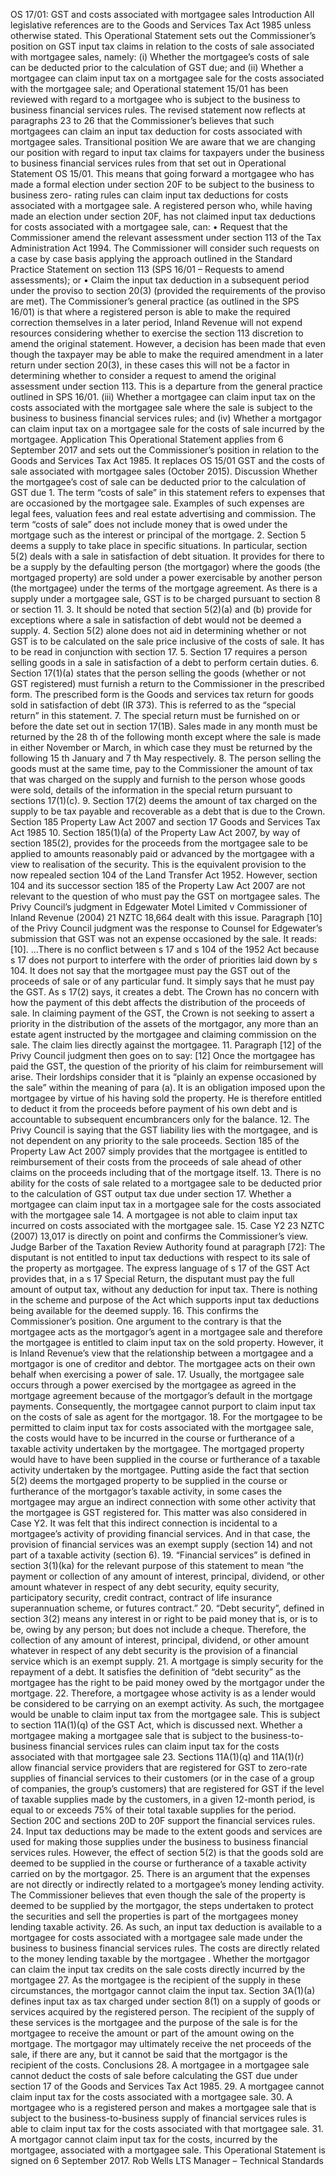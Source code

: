 OS 17/01: GST and costs associated with mortgagee sales Introduction All legislative references are to the Goods and Services Tax Act 1985 unless otherwise stated. This Operational Statement sets out the Commissioner’s position on GST input tax claims in relation to the costs of sale associated with mortgagee sales, namely: (i) Whether the mortgagee’s costs of sale can be deducted prior to the calculation of GST due; and (ii) Whether a mortgagee can claim input tax on a mortgagee sale for the costs associated with the mortgagee sale; and Operational statement 15/01 has been reviewed with regard to a mortgagee who is subject to the business to business financial services rules. The revised statement now reflects at paragraphs 23 to 26 that the Commissioner’s believes that such mortgagees can claim an input tax deduction for costs associated with mortgagee sales. Transitional position We are aware that we are changing our position with regard to input tax claims for taxpayers under the business to business financial services rules from that set out in Operational Statement OS 15/01. This means that going forward a mortgagee who has made a formal election under section 20F to be subject to the business to business zero- rating rules can claim input tax deductions for costs associated with a mortgagee sale. A registered person who, while having made an election under section 20F, has not claimed input tax deductions for costs associated with a mortgagee sale, can: • Request that the Commissioner amend the relevant assessment under section 113 of the Tax Administration Act 1994. The Commissioner will consider such requests on a case by case basis applying the approach outlined in the Standard Practice Statement on section 113 (SPS 16/01 – Requests to amend assessments); or • Claim the input tax deduction in a subsequent period under the proviso to section 20(3) (provided the requirements of the proviso are met). The Commissioner’s general practice (as outlined in the SPS 16/01) is that where a registered person is able to make the required correction themselves in a later period, Inland Revenue will not expend resources considering whether to exercise the section 113 discretion to amend the original statement. However, a decision has been made that even though the taxpayer may be able to make the required amendment in a later return under section 20(3), in these cases this will not be a factor in determining whether to consider a request to amend the original assessment under section 113. This is a departure from the general practice outlined in SPS 16/01. (iii) Whether a mortgagee can claim input tax on the costs associated with the mortgagee sale where the sale is subject to the business to business financial services rules; and (iv) Whether a mortgagor can claim input tax on a mortgagee sale for the costs of sale incurred by the mortgagee. Application This Operational Statement applies from 6 September 2017 and sets out the Commissioner’s position in relation to the Goods and Services Tax Act 1985. It replaces OS 15/01 GST and the costs of sale associated with mortgagee sales (October 2015). Discussion Whether the mortgagee’s cost of sale can be deducted prior to the calculation of GST due 1. The term “costs of sale” in this statement refers to expenses that are occasioned by the mortgagee sale. Examples of such expenses are legal fees, valuation fees and real estate advertising and commission. The term “costs of sale” does not include money that is owed under the mortgage such as the interest or principal of the mortgage. 2. Section 5 deems a supply to take place in specific situations. In particular, section 5(2) deals with a sale in satisfaction of debt situation. It provides for there to be a supply by the defaulting person (the mortgagor) where the goods (the mortgaged property) are sold under a power exercisable by another person (the mortgagee) under the terms of the mortgage agreement. As there is a supply under a mortgagee sale, GST is to be charged pursuant to section 8 or section 11. 3. It should be noted that section 5(2)(a) and (b) provide for exceptions where a sale in satisfaction of debt would not be deemed a supply. 4. Section 5(2) alone does not aid in determining whether or not GST is to be calculated on the sale price inclusive of the costs of sale. It has to be read in conjunction with section 17. 5. Section 17 requires a person selling goods in a sale in satisfaction of a debt to perform certain duties. 6. Section 17(1)(a) states that the person selling the goods (whether or not GST registered) must furnish a return to the Commissioner in the prescribed form. The prescribed form is the Goods and services tax return for goods sold in satisfaction of debt (IR 373). This is referred to as the “special return” in this statement. 7. The special return must be furnished on or before the date set out in section 17(1B). Sales made in any month must be returned by the 28 th of the following month except where the sale is made in either November or March, in which case they must be returned by the following 15 th January and 7 th May respectively. 8. The person selling the goods must at the same time, pay to the Commissioner the amount of tax that was charged on the supply and furnish to the person whose goods were sold, details of the information in the special return pursuant to sections 17(1)(c). 9. Section 17(2) deems the amount of tax charged on the supply to be tax payable and recoverable as a debt that is due to the Crown. Section 185 Property Law Act 2007 and section 17 Goods and Services Tax Act 1985 10. Section 185(1)(a) of the Property Law Act 2007, by way of section 185(2), provides for the proceeds from the mortgagee sale to be applied to amounts reasonably paid or advanced by the mortgagee with a view to realisation of the security. This is the equivalent provision to the now repealed section 104 of the Land Transfer Act 1952. However, section 104 and its successor section 185 of the Property Law Act 2007 are not relevant to the question of who must pay the GST on mortgagee sales. The Privy Council’s judgment in Edgewater Motel Limited v Commissioner of Inland Revenue (2004) 21 NZTC 18,664 dealt with this issue. Paragraph \[10\] of the Privy Council judgment was the response to Counsel for Edgewater’s submission that GST was not an expense occasioned by the sale. It reads: \[10\]. ...There is no conflict between s 17 and s 104 of the 1952 Act because s 17 does not purport to interfere with the order of priorities laid down by s 104. It does not say that the mortgagee must pay the GST out of the proceeds of sale or of any particular fund. It simply says that he must pay the GST. As s 17(2) says, it creates a debt. The Crown has no concern with how the payment of this debt affects the distribution of the proceeds of sale. In claiming payment of the GST, the Crown is not seeking to assert a priority in the distribution of the assets of the mortgagor, any more than an estate agent instructed by the mortgagee and claiming commission on the sale. The claim lies directly against the mortgagee. 11. Paragraph \[12\] of the Privy Council judgment then goes on to say: \[12\] Once the mortgagee has paid the GST, the question of the priority of his claim for reimbursement will arise. Their lordships consider that it is “plainly an expense occasioned by the sale” within the meaning of para (a). It is an obligation imposed upon the mortgagee by virtue of his having sold the property. He is therefore entitled to deduct it from the proceeds before payment of his own debt and is accountable to subsequent encumbrancers only for the balance. 12. The Privy Council is saying that the GST liability lies with the mortgagee, and is not dependent on any priority to the sale proceeds. Section 185 of the Property Law Act 2007 simply provides that the mortgagee is entitled to reimbursement of their costs from the proceeds of sale ahead of other claims on the proceeds including that of the mortgage itself. 13. There is no ability for the costs of sale related to a mortgagee sale to be deducted prior to the calculation of GST output tax due under section 17. Whether a mortgagee can claim input tax in a mortgagee sale for the costs associated with the mortgagee sale 14. A mortgagee is not able to claim input tax incurred on costs associated with the mortgagee sale. 15. Case Y2 23 NZTC (2007) 13,017 is directly on point and confirms the Commissioner’s view. Judge Barber of the Taxation Review Authority found at paragraph \[72\]: The disputant is not entitled to input tax deductions with respect to its sale of the property as mortgagee. The express language of s 17 of the GST Act provides that, in a s 17 Special Return, the disputant must pay the full amount of output tax, without any deduction for input tax. There is nothing in the scheme and purpose of the Act which supports input tax deductions being available for the deemed supply. 16. This confirms the Commissioner’s position. One argument to the contrary is that the mortgagee acts as the mortgagor’s agent in a mortgagee sale and therefore the mortgagee is entitled to claim input tax on the sold property. However, it is Inland Revenue’s view that the relationship between a mortgagee and a mortgagor is one of creditor and debtor. The mortgagee acts on their own behalf when exercising a power of sale. 17. Usually, the mortgagee sale occurs through a power exercised by the mortgagee as agreed in the mortgage agreement because of the mortgagor’s default in the mortgage payments. Consequently, the mortgagee cannot purport to claim input tax on the costs of sale as agent for the mortgagor. 18. For the mortgagee to be permitted to claim input tax for costs associated with the mortgagee sale, the costs would have to be incurred in the course or furtherance of a taxable activity undertaken by the mortgagee. The mortgaged property would have to have been supplied in the course or furtherance of a taxable activity undertaken by the mortgagee. Putting aside the fact that section 5(2) deems the mortgaged property to be supplied in the course or furtherance of the mortgagor’s taxable activity, in some cases the mortgagee may argue an indirect connection with some other activity that the mortgagee is GST registered for. This matter was also considered in Case Y2. It was felt that this indirect connection is incidental to a mortgagee’s activity of providing financial services. And in that case, the provision of financial services was an exempt supply (section 14) and not part of a taxable activity (section 6). 19. “Financial services” is defined in section 3(1)(ka) for the relevant purpose of this statement to mean “the payment or collection of any amount of interest, principal, dividend, or other amount whatever in respect of any debt security, equity security, participatory security, credit contract, contract of life insurance superannuation scheme, or futures contract.” 20. “Debt security”, defined in section 3(2) means any interest in or right to be paid money that is, or is to be, owing by any person; but does not include a cheque. Therefore, the collection of any amount of interest, principal, dividend, or other amount whatever in respect of any debt security is the provision of a financial service which is an exempt supply. 21. A mortgage is simply security for the repayment of a debt. It satisfies the definition of “debt security” as the mortgagee has the right to be paid money owed by the mortgagor under the mortgage. 22. Therefore, a mortgagee whose activity is as a lender would be considered to be carrying on an exempt activity. As such, the mortgagee would be unable to claim input tax from the mortgagee sale. This is subject to section 11A(1)(q) of the GST Act, which is discussed next. Whether a mortgagee making a mortgagee sale that is subject to the business-to- business financial services rules can claim input tax for the costs associated with that mortgagee sale 23. Sections 11A(1)(q) and 11A(1)(r) allow financial service providers that are registered for GST to zero-rate supplies of financial services to their customers (or in the case of a group of companies, the group’s customers) that are registered for GST if the level of taxable supplies made by the customers, in a given 12-month period, is equal to or exceeds 75% of their total taxable supplies for the period. Section 20C and sections 20D to 20F support the financial services rules. 24. Input tax deductions may be made to the extent goods and services are used for making those supplies under the business to business financial services rules. However, the effect of section 5(2) is that the goods sold are deemed to be supplied in the course or furtherance of a taxable activity carried on by the mortgagor. 25. There is an argument that the expenses are not directly or indirectly related to a mortgagee’s money lending activity. The Commissioner believes that even though the sale of the property is deemed to be supplied by the mortgagor, the steps undertaken to protect the securities and sell the properties is part of the mortgagees money lending taxable activity. 26. As such, an input tax deduction is available to a mortgagee for costs associated with a mortgagee sale made under the business to business financial services rules. The costs are directly related to the money lending taxable by the mortgagee . Whether the mortgagor can claim the input tax credits on the sale costs directly incurred by the mortgagee 27. As the mortgagee is the recipient of the supply in these circumstances, the mortgagor cannot claim the input tax. Section 3A(1)(a) defines input tax as tax charged under section 8(1) on a supply of goods or services acquired by the registered person. The recipient of the supply of these services is the mortgagee and the purpose of the sale is for the mortgagee to receive the amount or part of the amount owing on the mortgage. The mortgagor may ultimately receive the net proceeds of the sale, if there are any, but it cannot be said that the mortgagor is the recipient of the costs. Conclusions 28. A mortgagee in a mortgagee sale cannot deduct the costs of sale before calculating the GST due under section 17 of the Goods and Services Tax Act 1985. 29. A mortgagee cannot claim input tax for the costs associated with a mortgagee sale. 30. A mortgagee who is a registered person and makes a mortgagee sale that is subject to the business-to-business supply of financial services rules is able to claim input tax for the costs associated with that mortgagee sale. 31. A mortgagor cannot claim input tax for the costs, incurred by the mortgagee, associated with a mortgagee sale. This Operational Statement is signed on 6 September 2017. Rob Wells LTS Manager – Technical Standards